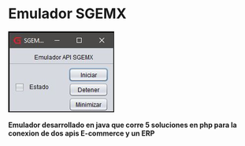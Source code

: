 # Emulador SGEMX
![Imagen de Muestra del Emulador](https://raw.githubusercontent.com/carlosclowm/EmuladorSGEMX/master/dist/emuladorsge.JPG)

**Emulador desarrollado en java que corre 5 soluciones en php para la conexion de dos apis E-commerce y un ERP**
